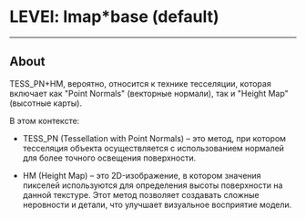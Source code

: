 # LEVEl: lmap*base (default)

___

## About

TESS_PN+HM, вероятно, относится к технике тесселяции, которая включает как "Point Normals" (векторные нормали), так и "Height Map" (высотные карты).

В этом контексте:

- TESS_PN (Tessellation with Point Normals) – это метод, при котором тесселяция объекта осуществляется с использованием нормалей для более точного освещения поверхности.

- HM (Height Map) – это 2D-изображение, в котором значения пикселей используются для определения высоты поверхности на данной текстуре. Этот метод позволяет создавать сложные неровности и детали, что улучшает визуальное восприятие модели.